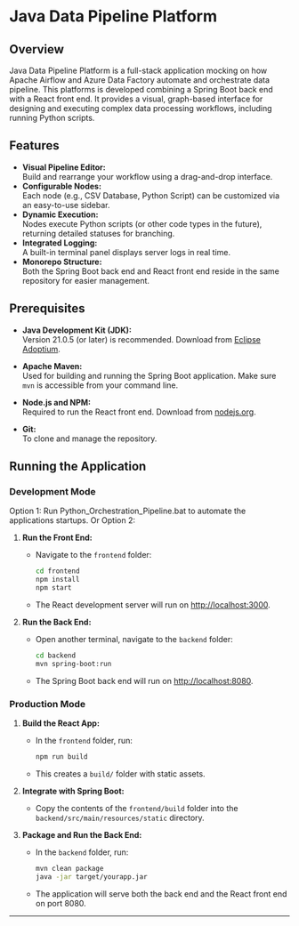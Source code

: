 # Java Data Pipeline Platform

## Overview

Java Data Pipeline Platform is a full-stack application mocking on how Apache Airflow and Azure Data Factory automate and orchestrate data pipeline. This platforms is developed combining a Spring Boot back end with a React front end. It provides a visual, graph-based interface for designing and executing complex data processing workflows, including running Python scripts. 

## Features

- **Visual Pipeline Editor:**  
  Build and rearrange your workflow using a drag-and-drop interface.
- **Configurable Nodes:**  
  Each node (e.g., CSV Database, Python Script) can be customized via an easy-to-use sidebar.
- **Dynamic Execution:**  
  Nodes execute Python scripts (or other code types in the future), returning detailed statuses for branching.
- **Integrated Logging:**  
  A built-in terminal panel displays server logs in real time.
- **Monorepo Structure:**  
  Both the Spring Boot back end and React front end reside in the same repository for easier management.

## Prerequisites

- **Java Development Kit (JDK):**  
  Version 21.0.5 (or later) is recommended. Download from [Eclipse Adoptium](https://adoptium.net/).

- **Apache Maven:**  
  Used for building and running the Spring Boot application. Make sure `mvn` is accessible from your command line.

- **Node.js and NPM:**  
  Required to run the React front end. Download from [nodejs.org](https://nodejs.org/).

- **Git:**  
  To clone and manage the repository.

## Running the Application

### Development Mode
Option 1:
  Run Python_Orchestration_Pipeline.bat to automate the applications startups.
  Or
Option 2:
1. **Run the Front End:**
   - Navigate to the `frontend` folder:
     ```bash
     cd frontend
     npm install
     npm start
     ```
   - The React development server will run on [http://localhost:3000](http://localhost:3000).

2. **Run the Back End:**
   - Open another terminal, navigate to the `backend` folder:
     ```bash
     cd backend
     mvn spring-boot:run
     ```
   - The Spring Boot back end will run on [http://localhost:8080](http://localhost:8080).

### Production Mode

1. **Build the React App:**
   - In the `frontend` folder, run:
     ```bash
     npm run build
     ```
   - This creates a `build/` folder with static assets.

2. **Integrate with Spring Boot:**
   - Copy the contents of the `frontend/build` folder into the `backend/src/main/resources/static` directory.
   
3. **Package and Run the Back End:**
   - In the `backend` folder, run:
     ```bash
     mvn clean package
     java -jar target/yourapp.jar
     ```
   - The application will serve both the back end and the React front end on port 8080.

---
